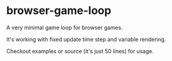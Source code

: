 # browser-game-loop

A very minimal game loop for browser games.

It's working with fixed update time step and variable rendering.

Checkout examples or source (it's just 50 lines) for usage.
